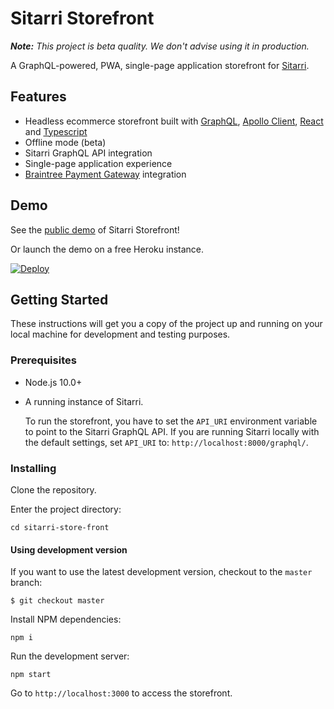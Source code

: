 # Sitarri Storefront

_**Note:** This project is beta quality. We don't advise using it in production._

A GraphQL-powered, PWA, single-page application storefront for [Sitarri](https://erocery.com).

## Features

- Headless ecommerce storefront built with [GraphQL](https://graphql.org/), [Apollo Client](https://www.apollographql.com/client), [React](https://reactjs.org/) and [Typescript](https://www.typescriptlang.org/)
- Offline mode (beta)
- Sitarri GraphQL API integration
- Single-page application experience
- [Braintree Payment Gateway](https://www.braintreepayments.com/) integration

## Demo

See the [public demo](http://erocery.com) of Sitarri Storefront!

Or launch the demo on a free Heroku instance.

[![Deploy](https://www.herokucdn.com/deploy/button.svg)](https://heroku.com/deploy)

## Getting Started

These instructions will get you a copy of the project up and running on your local machine for development and testing purposes.

### Prerequisites

- Node.js 10.0+
- A running instance of Sitarri.

  To run the storefront, you have to set the `API_URI` environment variable to point to the Sitarri GraphQL API. If you are running Sitarri locally with the default settings, set `API_URI` to: `http://localhost:8000/graphql/`.

### Installing

Clone the repository.

Enter the project directory:

```
cd sitarri-store-front
```

#### Using development version

If you want to use the latest development version, checkout to the `master` branch:

```
$ git checkout master
```

Install NPM dependencies:

```
npm i
```

Run the development server:

```
npm start
```

Go to `http://localhost:3000` to access the storefront.

